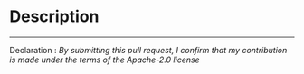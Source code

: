 # Description

---

Declaration : _By submitting this pull request, I confirm that my
contribution is made under the terms of the Apache-2.0 license_
